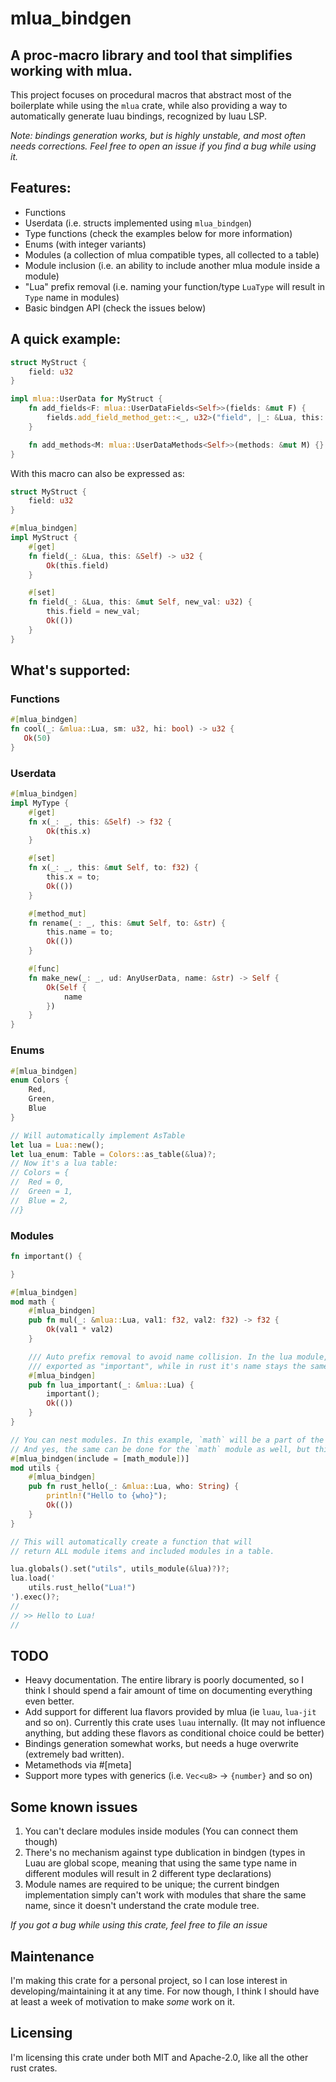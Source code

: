 # mlua_bindgen
## A proc-macro library and tool that simplifies working with mlua.

This project focuses on procedural macros that abstract most of the boilerplate while using the `mlua`
crate, while also providing a way to automatically generate luau bindings, recognized by luau LSP.

*Note: bindings generation works, but is highly unstable, and most often needs corrections.*
*Feel free to open an issue if you find a bug while using it.*

## Features:
- Functions
- Userdata (i.e. structs implemented using `mlua_bindgen`)
- Type functions (check the examples below for more information)
- Enums (with integer variants)
- Modules (a collection of mlua compatible types, all collected to a table)
- Module inclusion (i.e. an ability to include another mlua module inside a module)
- "Lua" prefix removal (i.e. naming your function/type `LuaType` will result in `Type` name in modules)
- Basic bindgen API (check the issues below)

## A quick example:
```rust
struct MyStruct {
    field: u32
}

impl mlua::UserData for MyStruct {
    fn add_fields<F: mlua::UserDataFields<Self>>(fields: &mut F) { 
        fields.add_field_method_get::<_, u32>("field", |_: &Lua, this: &Self| Ok(this.field));
    }

    fn add_methods<M: mlua::UserDataMethods<Self>>(methods: &mut M) {}
}
```

With this macro can also be expressed as:
```rust
struct MyStruct {
    field: u32
}

#[mlua_bindgen]
impl MyStruct {
    #[get]
    fn field(_: &Lua, this: &Self) -> u32 {
        Ok(this.field)
    }

    #[set]
    fn field(_: &Lua, this: &mut Self, new_val: u32) {
        this.field = new_val;
        Ok(())
    }
}
```

## What's supported:

### Functions
```rust
#[mlua_bindgen]
fn cool(_: &mlua::Lua, sm: u32, hi: bool) -> u32 {
   Ok(50)
}
```
### Userdata
```rust
#[mlua_bindgen]
impl MyType {
    #[get]
    fn x(_: _, this: &Self) -> f32 {
        Ok(this.x)
    }

    #[set]
    fn x(_: _, this: &mut Self, to: f32) {
        this.x = to;
        Ok(())
    }

    #[method_mut]
    fn rename(_: _, this: &mut Self, to: &str) {
        this.name = to;
        Ok(())
    }

    #[func]
    fn make_new(_: _, ud: AnyUserData, name: &str) -> Self {
        Ok(Self {
            name
        })
    }
}
```
### Enums
```rust
#[mlua_bindgen]
enum Colors {
    Red,
    Green,
    Blue
}

// Will automatically implement AsTable
let lua = Lua::new();
let lua_enum: Table = Colors::as_table(&lua)?;
// Now it's a lua table:
// Colors = {
//  Red = 0,
//  Green = 1,
//  Blue = 2,
//}
```
### Modules
```rust
fn important() {

}

#[mlua_bindgen]
mod math {
    #[mlua_bindgen]
    pub fn mul(_: &mlua::Lua, val1: f32, val2: f32) -> f32 {
        Ok(val1 * val2)
    }

    /// Auto prefix removal to avoid name collision. In the lua module, this function instead will be
    /// exported as "important", while in rust it's name stays the same
    #[mlua_bindgen]
    pub fn lua_important(_: &mlua::Lua) {
        important();
        Ok(())
    }
}

// You can nest modules. In this example, `math` will be a part of the `utils` module.
// And yes, the same can be done for the `math` module as well, but this is not shown here for simplicity.
#[mlua_bindgen(include = [math_module])]
mod utils {
    #[mlua_bindgen]
    pub fn rust_hello(_: &mlua::Lua, who: String) {
        println!("Hello to {who}");
        Ok(())
    }
}

// This will automatically create a function that will 
// return ALL module items and included modules in a table.

lua.globals().set("utils", utils_module(&lua)?)?;
lua.load('
    utils.rust_hello("Lua!")
').exec()?;
//
// >> Hello to Lua!
//
```

## TODO
- Heavy documentation. The entire library is poorly documented, so I think I should spend a fair amount
of time on documenting everything even better.
- Add support for different lua flavors provided by mlua (ie `luau`, `lua-jit` and so on). Currently this crate
uses `luau` internally. (It may not influence anything, but adding these flavors as conditional choice could be
better)
- Bindings generation somewhat works, but needs a huge overwrite (extremely bad written).
- Metamethods via #[meta]
- Support more types with generics (i.e. `Vec<u8>` -> `{number}` and so on)

## Some known issues
1. You can't declare modules inside modules (You can connect them though)
2. There's no mechanism against type dublication in bindgen (types in Luau are global scope, meaning that using the same type name in different modules will result in 2 different type declarations) 
3. Module names are required to be unique; the current bindgen implementation simply can't work with modules that
share the same name, since it doesn't understand the crate module tree.

*If you got a bug while using this crate, feel free to file an issue*

## Maintenance
I'm making this crate for a personal project, so I can lose interest in developing/maintaining it at any time.
For now though, I think I should have at least a week of motivation to make *some* work on it.

## Licensing
I'm licensing this crate under both MIT and Apache-2.0, like all the other rust crates.